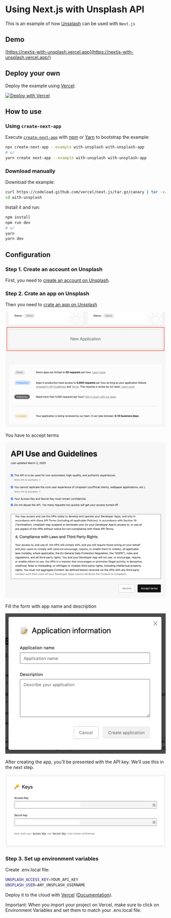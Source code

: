 # Using Next.js with Unsplash API

This is an example of how [Unsplash](https://unsplash.com/) can be used with `Next.js`

## Demo

[https://nextjs-with-unsplash.vercel.app](https://nextjs-with-unsplash.vercel.app/)

## Deploy your own

Deploy the example using [Vercel](https://vercel.com/now):

[![Deploy with Vercel](https://vercel.com/button)](https://vercel.com/import/project?template=https://github.com/vercel/next.js/tree/canary/examples/with-unsplash)

## How to use

### Using `create-next-app`

Execute [`create-next-app`](https://github.com/vercel/next.js/tree/canary/packages/create-next-app) with [npm](https://docs.npmjs.com/cli/init) or [Yarn](https://yarnpkg.com/lang/en/docs/cli/create/) to bootstrap the example:

```bash
npx create-next-app --example with-unsplash with-unsplash-app
# or
yarn create next-app --example with-unsplash with-unsplash-app
```

### Download manually

Download the example:

```bash
curl https://codeload.github.com/vercel/next.js/tar.gz/canary | tar -xz --strip=2 next.js-canary/examples/with-unsplash
cd with-unsplash
```

Install it and run:

```bash
npm install
npm run dev
# or
yarn
yarn dev
```

## Configuration

### Step 1. Create an account on Unsplash

First, you need to [create an account on Unsplash](https://unsplash.com/).

### Step 2. Crate an app on Unsplash

Then you need to [crate an app on Unsplash](https://unsplash.com/oauth/applications/new)

![create an app on Unsplash](./docs/create-app-1.png)

You have to accept terms

![Accept terms](./docs/create-app-2.png)

Fill the form with app name and description

![Form to fill app name and description](./docs/create-app-3.png)

After creating the app, you’ll be presented with the API key. We’ll use this in the next step.

![api keys](./docs/api-keys.png)

### Step 3. Set up environment variables

Create .env.local file:

```bash
UNSPLASH_ACCESS_KEY=YOUR_API_KEY
UNSPLASH_USER=ANY_UNSPLASH_USERNAME
```

Deploy it to the cloud with [Vercel](https://vercel.com/import?filter=next.js&utm_source=github&utm_medium=readme&utm_campaign=next-example) ([Documentation](https://nextjs.org/docs/deployment)).

Important: When you import your project on Vercel, make sure to click on Environment Variables and set them to match your .env.local file.
